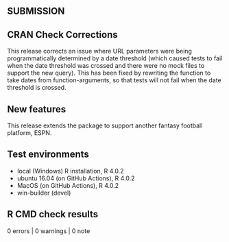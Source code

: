 
## SUBMISSION

## CRAN Check Corrections

This release corrects an issue where URL parameters were being programmatically determined by a date threshold (which caused tests to fail when the date threshold was crossed and there were no mock files to support the new query). This has been fixed by rewriting the function to take dates from function-arguments, so that tests will not fail when the date threshold is crossed. 

## New features

This release extends the package to support another fantasy football platform, ESPN. 

## Test environments
* local (Windows) R installation, R 4.0.2
* ubuntu 16.04 (on GitHub Actions), R 4.0.2
* MacOS (on GitHub Actions), R 4.0.2
* win-builder (devel)

## R CMD check results

0 errors | 0 warnings | 0 note
